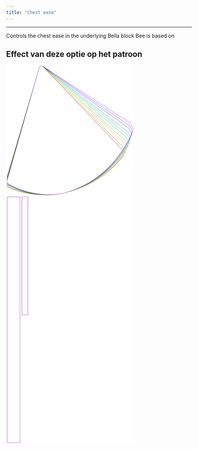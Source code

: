 ```yaml
---
title: "Chest ease"
---
```


---

Controls the chest ease in the underlying Bella block Bee is based on

## Effect van deze optie op het patroon

![Deze afbeelding toont het effect van deze optie door meerdere varianten die een andere waarde hebben voor deze optie te vervangen](bee_chestease_sample.svg "Effect van deze optie op het patroon")

